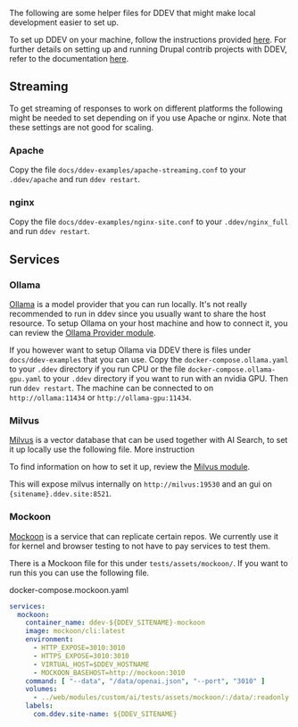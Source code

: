 The following are some helper files for DDEV that might make local development easier to set up.

To set up DDEV on your machine, follow the instructions provided [here](https://ddev.readthedocs.io/en/stable/users/install/). For further details on setting up and running Drupal contrib projects with DDEV, refer to the documentation [here](https://github.com/ddev/ddev-drupal-contrib).

## Streaming

To get streaming of responses to work on different platforms the following might be needed to set depending on if you use Apache or nginx. Note that these settings are not good for scaling.

### Apache

Copy the file `docs/ddev-examples/apache-streaming.conf` to your `.ddev/apache` and run `ddev restart`.

### nginx

Copy the file `docs/ddev-examples/nginx-site.conf` to your `.ddev/nginx_full` and run `ddev restart`.

## Services

### Ollama

[Ollama](https://ollama.com/) is a model provider that you can run locally. It's not really recommended to run in ddev since you usually want to share the host resource. To setup Ollama on your host machine and how to connect it, you can review the [Ollama Provider module](https://www.drupal.org/project/ai_provider_ollama).

If you however want to setup Ollama via DDEV there is files under `docs/ddev-examples` that you can use. Copy the `docker-compose.ollama.yaml` to your `.ddev` directory if you run CPU or the file `docker-compose.ollama-gpu.yaml` to your `.ddev` directory if you want to run with an nvidia GPU. Then run `ddev restart`. The machine can be connected to on `http://ollama:11434` or `http://ollama-gpu:11434`.

### Milvus

[Milvus](https://milvus.io/) is a vector database that can be used together with AI Search, to set it up locally use the following file. More instruction

To find information on how to set it up, review the [Milvus module](https://git.drupalcode.org/project/ai_vdb_provider_milvus).

This will expose milvus internally on `http://milvus:19530` and an gui on `{sitename}.ddev.site:8521`.

### Mockoon
[Mockoon](https://mockoon.com/) is a service that can replicate certain repos. We currently use it for kernel and browser testing to not have to pay services to test them.

There is a Mockoon file for this under `tests/assets/mockoon/`. If you want to run this you can use the following file.

docker-compose.mockoon.yaml
```yaml
services:
  mockoon:
    container_name: ddev-${DDEV_SITENAME}-mockoon
    image: mockoon/cli:latest
    environment:
      - HTTP_EXPOSE=3010:3010
      - HTTPS_EXPOSE=3010:3010
      - VIRTUAL_HOST=$DDEV_HOSTNAME
      - MOCKOON_BASEHOST=http://mockoon:3010
    command: [ "--data", "/data/openai.json", "--port", "3010" ]
    volumes:
      - ../web/modules/custom/ai/tests/assets/mockoon/:/data/:readonly
    labels:
      com.ddev.site-name: ${DDEV_SITENAME}

```
